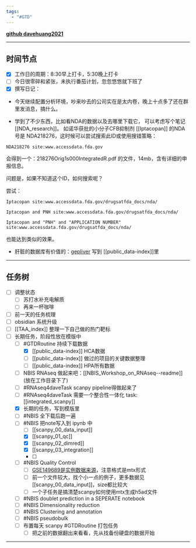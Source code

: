 ```yaml
---
tags:
  - "#GTD"
---
```

[**github davehuang2021**](https://github.com/davehuang2021)

---
## 时间节点

- [x] 工作日的周期：8:30早上打卡，5:30晚上打卡
- [ ] 今日很零碎和紧张，未执行番茄计划，忽忽悠悠就下班了
- [x] 撰写日记：

- 今天继续配置分析环境，吵来吵去的公司实在是太内卷，晚上十点多了还在群里发消息，搞什么。

- 学到了不少东西，比如看NDA的数据以及去哪里下载它，
可以考虑写个笔记[[NDA_research]]。
如诺华获批的小分子CFB抑制剂 [[Iptacopan]] 的NDA号是 NDA218276，这时候可以尝试搜索此ID或使用搜错策略：
```
NDA218276 site:www.accessdata.fda.gov
```

会得到一个：218276Orig1s000IntegratedR.pdf 的文件，14mb，含有详细的申报信息。

问题是，如果不知道这个ID，如何搜索呢？

尝试：
```
Iptacopan site:www.accessdata.fda.gov/drugsatfda_docs/nda/

Iptacopan and PNH site:www.accessdata.fda.gov/drugsatfda_docs/nda/

Iptacopan and "PNH" and "APPLICATION NUMBER" site:www.accessdata.fda.gov/drugsatfda_docs/nda/

```
也能达到类似的效果。

- 肝脏的数据库有价值的：[gepliver](http://www.gepliver.org/#/download) 写到 [[public_data-index]]里

---
## 任务树

- [ ] 调整状态
	- [ ] 苏打水补充电解质
	- [ ] 再来一杯咖啡
- [ ] 前一天的任务梳理
- [ ] obsidian 系统升级
- [ ] [[TAA_index]] 整理一下自己做的热门靶标
- [ ] 长期任务，阶段性放在模版中
	- [ ] #GTDRoutine 持续下载数据
		- [x] [[public_data-index]] HCA数据
		- [ ] [[public_data-index]] 做过的项目的关键数据整理
		- [ ] [[public_data-index]] HPA所有数据
	- [ ] NBIS RNAseq 做起来吧：[[NBIS_Workshop_on_RNAseq--readme]] (放在工作目录下了)
	- [ ] #RNAseq4daveTask scanpy pipeline得做起来了
	- [ ] #RNAseq4daveTask 需要一个整合性一体化 task: [[integrated_scanpy]]
    - [x] 长期的任务，写到模版里
    - [ ] #NBIS 全下载后跑一遍
    - [ ] #NBIS 把note写入到 ipynb 中
	    - [ ] [[scanpy_00_data_input]]
	    - [x] [[scanpy_01_qc]]
	    - [x] [[scanpy_02_dimred]]
	    - [x] [[scanpy_03_integration]]
	    - [ ] 
    - [ ] #NBIS Quality Control
	    - [ ] [GSE149689是实例数据来源](https://www.ncbi.nlm.nih.gov/geo/query/acc.cgi?acc=GSE149689)，注意格式是mtx形式 
	    - [ ] 前一个文件较大，找个小一点的例子，更多数据见[[scanpy_00_data_input]]，size都比较大
	    - [ ] 一个子任务是搞清楚scanpy如何使用mtx生成h5ad文件
    - [ ] #NBIS doublet prediction in a SEPERATE notebook
    - [ ] #NBIS Dimensionality reduction
    - [ ] #NBIS Clustering and annotation
    - [ ] #NBIS pseudobulk
    - [ ] 布置每天 scanpy #GTDRoutine 打包任务
	    - [ ] 把之前的数据翻出来看看，先从找备份硬盘的数据开始
    
---
